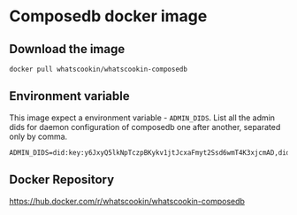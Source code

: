 # Composedb docker image

## Download the image

```
docker pull whatscookin/whatscookin-composedb
```

## Environment variable

This image expect a environment variable - `ADMIN_DIDS`. List all the admin dids for daemon configuration of composedb one after another, separated only by comma.

```
ADMIN_DIDS=did:key:y6JxyQ5lkNpTczpBKykv1jtJcxaFmyt2Ssd6wmT4K3xjcmAD,did:key:a9NlqV1itPbTczpBKykv1jtJcxaFmyt2Ssd3cnU1B7wocmQM
```

## Docker Repository

https://hub.docker.com/r/whatscookin/whatscookin-composedb
